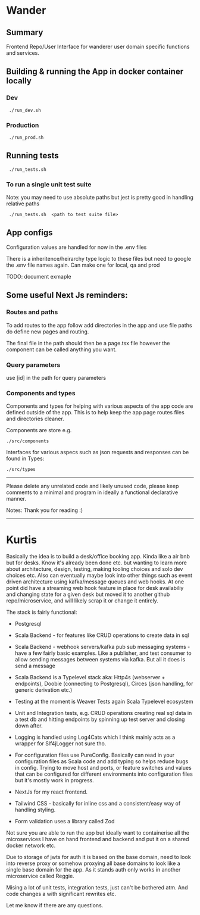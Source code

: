 # Wander

## Summary

Frontend Repo/User Interface for wanderer user domain specific functions and services.


## Building & running the App in docker container locally

### Dev

```
 ./run_dev.sh
```

### Production

```
 ./run_prod.sh
```

## Running tests

```
 ./run_tests.sh 
```

### To run a single unit test suite

Note: you may need to use absolute paths but jest is pretty good in handling relative paths

```
 ./run_tests.sh  <path to test suite file>   
```

## App configs

Configuration values are handled for now in the .env files

There is a inheritence/heirarchy type logic to these files but need to google the .env file names again.
Can make one for local, qa and prod

TODO: document exmaple

## Some useful Next Js reminders:

### Routes and paths

To add routes to the app follow add directories in the app and use file paths do define new pages and routing. 

The final file in the path should then be a page.tsx file however the component can be called anything you want.

### Query parameters

use [id] in the path for query parameters

### Components and types

Components and types for helping with various aspects of the app code are defined outside of the app. This is to help keep the app page routes files and directories cleaner. 

Components are store e.g. 

```
./src/components
```

Interfaces for various aspecs such as json requests and responses can be found in Types:
```
./src/types
```


---

Please delete any unrelated code and likely unused code, please keep comments to a minimal and program in ideally a functional declarative manner. 
 

Notes:
Thank you for reading :)

---

# Kurtis 

Basically the idea is to build a desk/office booking app. Kinda like a air bnb but for desks. Know it's already been done etc. but wanting to learn more about architecture, design, testing, making tooling choices and solo dev choices etc. Also can eventually maybe look into other things such as event driven architecture using kafka/message queues and web hooks. At one point did have a streaming web hook feature in place for desk availabiliy and changing state for a given desk but moved it to another github repo/microservice, and will likely scrap it or change it entirely. 

The stack is fairly functional:

- Postgresql

- Scala Backend - for features like CRUD operations to create data in sql
- Scala Backend - webhook servers/kafka pub sub messaging systems - have a few fairly basic examples. Like a publisher, and test consumer to allow sending messages between systems via kafka. But all it does is send a message
- Scala Backend is a Typelevel stack aka: Http4s (webserver + endpoints), Doobie (connecting to Postgresql), Circes (json handling, for generic derivation etc.)
- Testing at the moment is Weaver Tests again Scala Typelevel ecosystem
- Unit and Integration tests, e.g. CRUD operations creating real sql data in a test db and hitting endpoints by spinning up test server and closing down after.
- Logging is handled using Log4Cats which I think mainly acts as a wrapper for Slf4jLogger not sure tho.
- For configuration files use PureConfig. Basically can read in your configuration files as Scala code and add typing so helps reduce bugs in config. Trying to move host and ports, or feature switches and values that can be configured for different environments into configuration files but it's mostly work in progress.

- NextJs for my react frontend. 
- Tailwind CSS - basically for inline css and a consistent/easy way of handling styling. 
- Form validation uses a library called Zod 


Not sure you are able to run the app but ideally want to containerise all the microservices I have on hand frontend and backend and put it on a shared docker network etc. 

Due to storage of jwts for auth it is based on the base domain, need to look into reverse proxy or somehow proxying all base domains to look like a single base domain for the app. As it stands auth only works in another microservice called Reggie.

Mising a lot of unit tests, integration tests, just can't be bothered atm. And code changes a with significant rewrites etc. 


Let me know if there are any questions. 



